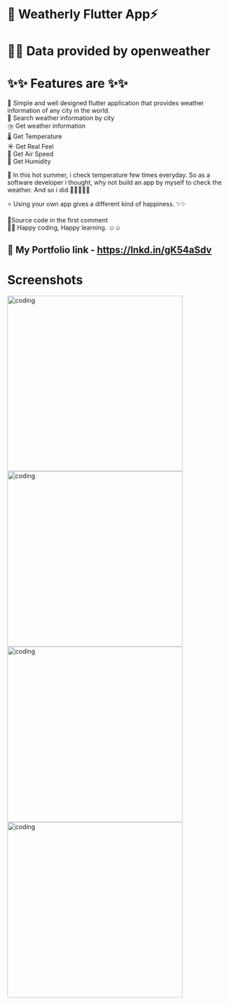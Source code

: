 # 📱 Weatherly Flutter App⚡
# 👨‍💻 Data provided by openweather 

# ✨✨ Features are ✨✨

🚀 Simple and well designed flutter application that provides weather information of any city in the world.<br>
🌇 Search weather information by city<br>
⛈️ Get weather information<br>
🌡️ Get Temperature<br>
☀️ Get Real Feel<br>
💨 Get Air Speed<br>
🥵 Get Humidity<br>

🚀 In this hot summer, i check temperature few times everyday. So as a software developer i thought, why not build an app by myself to check the weather. And so i did.👨‍💻💥📱😁<br>

⭐ Using your own app gives a different kind of happiness. ✨✨<br>

📱Source code in the first comment <br>
👨‍💻 Happy coding, Happy learning. ☺️☺️ <br>

## 🚀 My Portfolio link - https://lnkd.in/gK54aSdv


# Screenshots

<img alt="coding" width="400" src="https://github.com/Zianur/Weatherly-Flutter-Application/assets/61393202/67453733-a9b5-4f1e-829d-ae98e25e1b54">


<img alt="coding" width="400" src="https://github.com/Zianur/Weatherly-Flutter-Application/assets/61393202/83af0912-43bd-40ff-9cba-cb557f010c04">


<img alt="coding" width="400" src="https://github.com/Zianur/Weatherly-Flutter-Application/assets/61393202/818b0b31-0132-4b84-bc4d-5aad5b9e54d7">


<img alt="coding" width="400" src="https://github.com/Zianur/Weatherly-Flutter-Application/assets/61393202/a2c0cd11-653a-4fa1-b73f-bf8ed65d3b06">

